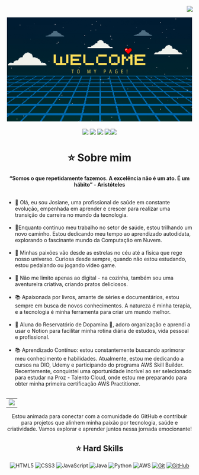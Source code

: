 <img align="right" src="https://komarev.com/ghpvc/?username=JcG8Dev&color=ff69b4"><br>
<div align="center">
  <a href="https://github.com/rcsv0dev">
    <img src="welcome.png" width="500">
  </a>
</div>
<br>

<div align="center">
  <!-- Work Links -->
  <a href="https://www.dio.me/users/josypropy" target="_blank"><img src="https://img.shields.io/badge/-Meu%20Perfil%20na%20DIO-000?style=for-the-badge" target="_blank"></a>
  <a href="https://github.com/JcG8Dev" target="_blank"><img src="https://img.shields.io/badge/GitHub-000?style=for-the-badge&logo=github&logoColor=white" target="_blank"></a>
  <a href="https://www.linkedin.com/in/josianecg/" target="_blank"><img src="https://img.shields.io/badge/-LinkedIn-000?style=for-the-badge&logo=linkedin&logoColor=white" target="_blank"></a>
  <a href = "mailto:jcg8.dev@gmail.com"><img src="https://img.shields.io/badge/Gmail-000?style=for-the-badge&logo=gmail&logoColor=white"
  <a href = "https://www.instagram.com/jcg8.dev" target="_blank"><img src="https://img.shields.io/badge/Instagram-000?style=for-the-badge&logo=instagram"></a>
</a>

<h1 align="center"> ⭐️ Sobre mim </h1>

<div align="center">
  <b>“Somos o que repetidamente fazemos. A excelência não é um ato. É um hábito” - Aristóteles</b>
</div><br>

<ul align="left">
  <li>👋 Olá, eu sou Josiane, uma profissional de saúde em constante evolução, empenhada em aprender e crescer para realizar uma transição de carreira no mundo da tecnologia.
  </li><br>
  <li>🔭Enquanto continuo meu trabalho no setor de saúde, estou trilhando um novo caminho. Estou dedicando meu tempo ao aprendizado autodidata, explorando o fascinante mundo da Computação em Nuvem.
  </li><br>
  <li>🌌 Minhas paixões vão desde as estrelas no céu até a física que rege nosso universo. Curiosa desde sempre, quando não estou estudando, estou pedalando ou jogando video game.
  </li><br>
  <li>🍳 Não me limito apenas ao digital - na cozinha, também sou uma aventureira criativa, criando pratos deliciosos.
  </li><br>
  <li>📚 Apaixonada por livros, amante de séries e documentários, estou sempre em busca de novos conhecimentos. A natureza é minha terapia, e a tecnologia é minha ferramenta para criar um mundo melhor.
  </li><br>
  <li>🎈 Aluna do Reservatório de Dopamina 🎈, adoro organização e aprendi a usar o Notion para facilitar minha rotina diária de estudos, vida pessoal e profissional.
  </li><br>
  <li>📚 Aprendizado Contínuo: estou constantemente buscando aprimorar meu conhecimento e habilidades. Atualmente, estou me dedicando a cursos na DIO, Udemy e participando do programa AWS Skill Builder. Recentemente, conquistei uma oportunidade incrível ao ser selecionado para estudar na Proz - Talento Cloud, onde estou me preparando para obter minha primeira certificação AWS Practitioner.
  </li><br>
</ul>

<div align="center">
  <table>
    <tr>
      <td><img src="https://64.media.tumblr.com/2e1b0647ee522b261dc3c87ff194472e/378df6548b6b776e-65/s400x600/7c7441a69cd1f660ea702e2930c1cd624c46c899.gifv"></td>
    </tr>
  </table>
</div>
<div align="center">
  Estou animada para conectar com a comunidade do GitHub e contribuir para projetos que alinhem minha paixão por tecnologia, saúde e criatividade. Vamos explorar e aprender juntos nessa jornada emocionante!
</div>

## ⭐️ Hard Skills
<div align="center">
  
![HTML5](https://img.shields.io/badge/HTML-000?style=for-the-badge&logo=html5&logoColor=30A3DC)
![CSS3](https://img.shields.io/badge/CSS3-000?style=for-the-badge&logo=css3&logoColor=E94D5F)
![JavaScript](https://img.shields.io/badge/JavaScript-000?style=for-the-badge&logo=javascript&logoColor=F7DF1E)
![Java](https://img.shields.io/badge/Java-000?style=for-the-badge&logo=java)
![Python](https://img.shields.io/badge/Python-000?style=for-the-badge&logo=python&logoColor=blue)
![AWS](https://img.shields.io/badge/AWS-000.svg?style=for-the-badge&logo=amazon-aws&logoColor=white)
[![Git](https://img.shields.io/badge/Git-000?style=for-the-badge&logo=git&logoColor=E94D5F)](https://git-scm.com/doc) 
[![GitHub](https://img.shields.io/badge/GitHub-000?style=for-the-badge&logo=github&logoColor=30A3DC)](https://docs.github.com/)
<br>
</div>
